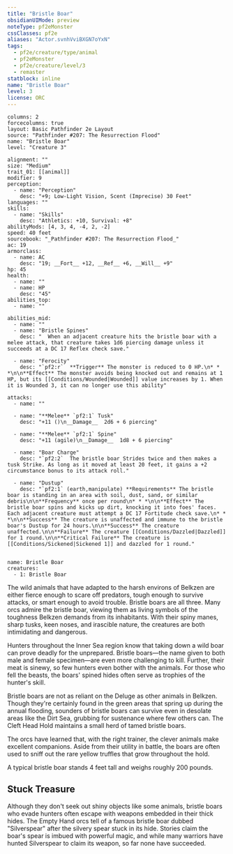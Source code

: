```yaml
---
title: "Bristle Boar"
obsidianUIMode: preview
noteType: pf2eMonster
cssClasses: pf2e
aliases: "Actor.svnhVviBXGN7oYxN" 
tags:
  - pf2e/creature/type/animal
  - pf2eMonster
  - pf2e/creature/level/3
  - remaster
statblock: inline
name: "Bristle Boar"
level: 3
license: ORC
---
```


```statblock
columns: 2
forcecolumns: true
layout: Basic Pathfinder 2e Layout
source: "Pathfinder #207: The Resurrection Flood"
name: "Bristle Boar"
level: "Creature 3"

alignment: ""
size: "Medium"
trait_01: [[animal]]
modifier: 9
perception:
  - name: "Perception"
    desc: "+9; Low-Light Vision, Scent (Imprecise) 30 Feet"
languages: ""
skills:
  - name: "Skills"
    desc: "Athletics: +10, Survival: +8"
abilityMods: [4, 3, 4, -4, 2, -2]
speed: 40 feet
sourcebook: "_Pathfinder #207: The Resurrection Flood_"
ac: 19
armorclass:
  - name: AC
    desc: "19; __Fort__ +12, __Ref__ +6, __Will__ +9"
hp: 45
health:
  - name: ""
  - name: HP
    desc: "45"
abilities_top:
  - name: ""

abilities_mid:
  - name: ""
  - name: "Bristle Spines"
    desc: "  When an adjacent creature hits the bristle boar with a melee attack, that creature takes 1d6 piercing damage unless it succeeds at a DC 17 Reflex check save."

  - name: "Ferocity"
    desc: "`pf2:r`  **Trigger** The monster is reduced to 0 HP.\n* * *\n\n**Effect** The monster avoids being knocked out and remains at 1 HP, but its [[Conditions/Wounded|Wounded]] value increases by 1. When it is Wounded 3, it can no longer use this ability"

attacks:
  - name: ""

  - name: "**Melee** `pf2:1` Tusk"
    desc: "+11 ()\n__Damage__  2d6 + 6 piercing"

  - name: "**Melee** `pf2:1` Spine"
    desc: "+11 (agile)\n__Damage__  1d8 + 6 piercing"

  - name: "Boar Charge"
    desc: "`pf2:2`  The bristle boar Strides twice and then makes a tusk Strike. As long as it moved at least 20 feet, it gains a +2 circumstance bonus to its attack roll."

  - name: "Dustup"
    desc: "`pf2:1` (earth,manipulate) **Requirements** The bristle boar is standing in an area with soil, dust, sand, or similar debris\n\n**Frequency** once per round\n* * *\n\n**Effect** The bristle boar spins and kicks up dirt, knocking it into foes' faces. Each adjacent creature must attempt a DC 17 Fortitude check save.\n* * *\n\n**Success** The creature is unaffected and immune to the bristle boar's Dustup for 24 hours.\n\n**Success** The creature unaffected.\n\n**Failure** The creature [[Conditions/Dazzled|Dazzled]] for 1 round.\n\n**Critical Failure** The creature is [[Conditions/Sickened|Sickened 1]] and dazzled for 1 round."
 
```

```encounter-table
name: Bristle Boar
creatures:
  - 1: Bristle Boar
```



The wild animals that have adapted to the harsh environs of Belkzen are either fierce enough to scare off predators, tough enough to survive attacks, or smart enough to avoid trouble. Bristle boars are all three. Many orcs admire the bristle boar, viewing them as living symbols of the toughness Belkzen demands from its inhabitants. With their spiny manes, sharp tusks, keen noses, and irascible nature, the creatures are both intimidating and dangerous.

Hunters throughout the Inner Sea region know that taking down a wild boar can prove deadly for the unprepared. Bristle boars—the name given to both male and female specimen—are even more challenging to kill. Further, their meat is sinewy, so few hunters even bother with the animals. For those who fell the beasts, the boars' spined hides often serve as trophies of the hunter's skill.

Bristle boars are not as reliant on the Deluge as other animals in Belkzen. Though they're certainly found in the green areas that spring up during the annual flooding, sounders of bristle boars can survive even in desolate areas like the Dirt Sea, grubbing for sustenance where few others can. The Cleft Head Hold maintains a small herd of tamed bristle boars.

The orcs have learned that, with the right trainer, the clever animals make excellent companions. Aside from their utility in battle, the boars are often used to sniff out the rare yellow truffles that grow throughout the hold.

A typical bristle boar stands 4 feet tall and weighs roughly 200 pounds.

## Stuck Treasure

Although they don't seek out shiny objects like some animals, bristle boars who evade hunters often escape with weapons embedded in their thick hides. The Empty Hand orcs tell of a famous bristle boar dubbed "Silverspear" after the silvery spear stuck in its hide. Stories claim the boar's spear is imbued with powerful magic, and while many warriors have hunted Silverspear to claim its weapon, so far none have succeeded.

